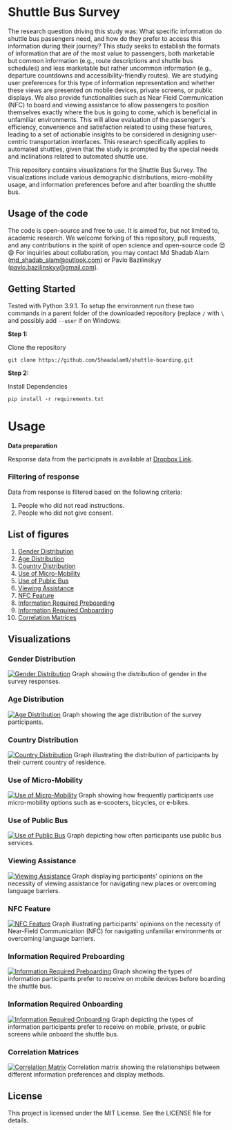 # Shuttle Bus Survey

The research question driving this study was: What specific information do shuttle bus passengers need, and how do they prefer to access this information during their journey? This study seeks to establish the formats of information that are of the most value to passengers, both marketable but common information (e.g., route descriptions and shuttle bus schedules) and less marketable but rather uncommon information (e.g., departure countdowns and accessibility-friendly routes). We are studying user preferences for this type of information representation and whether these views are presented on mobile devices, private screens, or public displays. We also provide functionalities such as Near Field Communication (NFC) to board and viewing assistance to allow passengers to position themselves exactly where the bus is going to come, which is beneficial in unfamiliar environments. This will allow evaluation of the passenger's efficiency, convenience and satisfaction related to using these features, leading to a set of actionable insights to be considered in designing user-centric transportation interfaces. This research specifically applies to automated shuttles, given that the study is prompted by the special needs and inclinations related to automated shuttle use.

This repository contains visualizations for the Shuttle Bus Survey. The visualizations include various demographic distributions, micro-mobility usage, and information preferences before and after boarding the shuttle bus.

## Usage of the code
The code is open-source and free to use. It is aimed for, but not limited to, academic research. We welcome forking of this repository, pull requests, and any contributions in the spirit of open science and open-source code 😍😄 For inquiries about collaboration, you may contact Md Shadab Alam (md_shadab_alam@outlook.com) or Pavlo Bazilinskyy (pavlo.bazilinskyy@gmail.com).

## Getting Started
Tested with Python 3.9.1. To setup the environment run these two commands in a parent folder of the downloaded repository (replace `/` with `\` and possibly add `--user` if on Windows:

**Step 1:**  

Clone the repository
```command line
git clone https://github.com/Shaadalam9/shuttle-boarding.git
```

**Step 2:** 

Install Dependencies
```command line
pip install -r requirements.txt
```

# Usage

**Data preparation**

Response data from the participnats is available at [Dropbox Link](https://www.dropbox.com/scl/fo/0ghcog8u0254ls1ce7zk0/AF1oNBPmHH7UEnjrLFAXskU?rlkey=8wbp8tv11d0xzfwl4x30frukd&st=zirrh4tc&dl=0).

### Filtering of response
Data from response is filtered based on the following criteria:
1. People who did not read instructions.
2. People who did not give consent.

## List of figures

1. [Gender Distribution](#gender-distribution)
2. [Age Distribution](#age-distribution)
3. [Country Distribution](#country-distribution)
4. [Use of Micro-Mobility](#use-of-micro-mobility)
5. [Use of Public Bus](#use-of-public-bus)
6. [Viewing Assistance](#viewing-assistance)
7. [NFC Feature](#nfc-feature)
8. [Information Required Preboarding](#information-required-preboarding)
9. [Information Required Onboarding](#information-required-onboarding)
10. [Correlation Matrices](#correlation-matrices)

## Visualizations

### Gender Distribution

[![Gender Distribution](plots/gender_pie.png)](https://htmlpreview.github.io/?https://github.com/Shaadalam9/shuttle-boarding/blob/main/plots/gender_pie.html)
Graph showing the distribution of gender in the survey responses.

### Age Distribution

[![Age Distribution](plots/age.png)](https://htmlpreview.github.io/?https://github.com/Shaadalam9/shuttle-boarding/blob/main/plots/age.html)
Graph showing the age distribution of the survey participants.

### Country Distribution

[![Country Distribution](plots/country_pie.png)](https://htmlpreview.github.io/?https://github.com/Shaadalam9/shuttle-boarding/blob/main/plots/country_pie.html)
Graph illustrating the distribution of participants by their current country of residence.

### Use of Micro-Mobility

[![Use of Micro-Mobility](plots/micro-mobility.png)](https://htmlpreview.github.io/?https://github.com/Shaadalam9/shuttle-boarding/blob/main/plots/micro-mobility.html)
Graph showing how frequently participants use micro-mobility options such as e-scooters, bicycles, or e-bikes.

### Use of Public Bus

[![Use of Public Bus](plots/bus_use.png)](https://htmlpreview.github.io/?https://github.com/Shaadalam9/shuttle-boarding/blob/main/plots/bus_use.html)
Graph depicting how often participants use public bus services.

### Viewing Assistance

[![Viewing Assistance](plots/viewing_assistance.png)](https://htmlpreview.github.io/?https://github.com/Shaadalam9/shuttle-boarding/blob/main/plots/viewing_assistance.html)
Graph displaying participants' opinions on the necessity of viewing assistance for navigating new places or overcoming language barriers.

### NFC Feature

[![NFC Feature](plots/NFC.png)](https://htmlpreview.github.io/?https://github.com/Shaadalam9/shuttle-boarding/blob/main/plots/NFC.html)
Graph illustrating participants' opinions on the necessity of Near-Field Communication (NFC) for navigating unfamiliar environments or overcoming language barriers.

### Information Required Preboarding

[![Information Required Preboarding](plots/info_mobile_pre.png)](https://htmlpreview.github.io/?https://github.com/Shaadalam9/shuttle-boarding/blob/main/plots/info_mobile_pre.html)
Graph showing the types of information participants prefer to receive on mobile devices before boarding the shuttle bus.

### Information Required Onboarding

[![Information Required Onboarding](plots/info_onboard.png)](https://htmlpreview.github.io/?https://github.com/Shaadalam9/shuttle-boarding/blob/main/plots/info_onboard.html)
Graph depicting the types of information participants prefer to receive on mobile, private, or public screens while onboard the shuttle bus.

### Correlation Matrices

[![Correlation Matrix](plots/combined_correlation_matrix_lower_triangle.png)](https://htmlpreview.github.io/?https://github.com/Shaadalam9/shuttle-boarding/blob/main/plots/combined_correlation_matrix_lower_triangle_plotly.html)
Correlation matrix showing the relationships between different information preferences and display methods.


## License
This project is licensed under the MIT License. See the LICENSE file for details.
